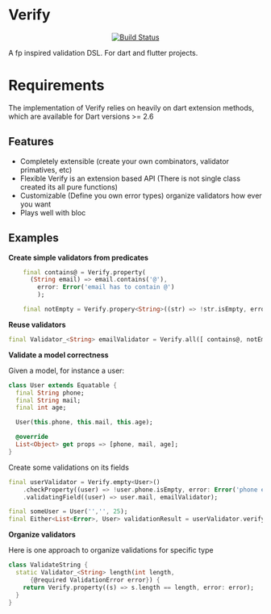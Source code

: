# Verify

<p align="center">
<a href="https://travis-ci.com/DanielCardonaRojas/flutter_verify">
<img alt="Build Status" src="https://travis-ci.org/DanielCardonaRojas/flutter_verify.svg?branch=master">
</a>
</p>

A fp inspired validation DSL. For dart and flutter projects.

# Requirements

The implementation of Verify relies on heavily on dart extension methods, which are available
for Dart versions >= 2.6

## Features

- Completely extensible (create your own combinators, validator primatives, etc)
- Flexible Verify is an extension based API (There is not single class created its all pure functions)
- Customizable (Define you own error types) organize validators how ever you want
- Plays well with bloc

## Examples

**Create simple validators from predicates**

```dart
    final contains@ = Verify.property(
      (String email) => email.contains('@'),
        error: Error('email has to contain @')
        );

    final notEmpty = Verify.propery<String>((str) => !str.isEmpty, error: Error('field required'));
```

**Reuse validators**

```dart
final Validator_<String> emailValidator = Verify.all([ contains@, notEmpty ])

```

**Validate a model correctness**

Given a model, for instance a user:

```dart
class User extends Equatable {
  final String phone;
  final String mail;
  final int age;

  User(this.phone, this.mail, this.age);

  @override
  List<Object> get props => [phone, mail, age];
}
```

Create some validations on its fields

```dart
final userValidator = Verify.empty<User>()
    .checkProperty((user) => !user.phone.isEmpty, error: Error('phone empty'))
    .validatingField((user) => user.mail, emailValidator);

final someUser = User('','', 25);
final Either<List<Error>, User> validationResult = userValidator.verify(someUser);
```

**Organize validators**

Here is one approach to organize validations for specific type

```dart
class ValidateString {
  static Validator_<String> length(int length,
      {@required ValidationError error}) {
    return Verify.property((s) => s.length == length, error: error);
  }
}
```

